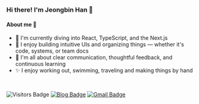 ### Hi there! I'm Jeongbin Han 👋

#### About me 👀
- 🌱 I'm currently diving into React, TypeScript, and the Next.js
- 🧠 I enjoy building intuitive UIs and organizing things — whether it's code, systems, or team docs  
- 💬 I'm all about clear communication, thoughtful feedback, and continuous learning  
- ✨ I enjoy working out, swimming, traveling and making things by hand

<br/>

![Visitors Badge](https://visitor-badge.laobi.icu/badge?page_id=Jeongbin1.Jeongbin1) 
[![Blog Badge](https://img.shields.io/badge/Blog-ff9026?style=flat-square)](https://unlimitedhan.vercel.app/) 
[![Gmail Badge](https://img.shields.io/badge/Gmail-EA4335?style=flat-square)](mailto:petitjb05@gmail.com)
